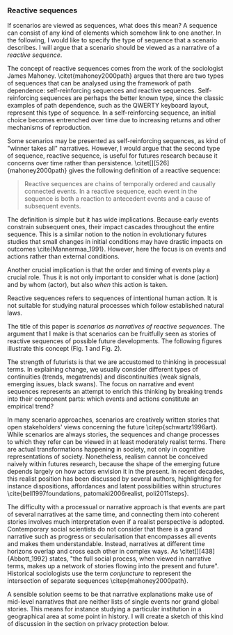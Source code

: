 ### Reactive sequences

If scenarios are viewed as sequences, what does this mean? A sequence can consist of any kind of elements which somehow link to one another. In the following, I would like to specify the type of sequence that a scenario describes. I will argue that a scenario should be viewed as a narrative of a *reactive sequence*.

The concept of reactive sequences comes from the work of the sociologist James Mahoney. \citet{mahoney2000path} argues that there are two types of sequences that can be analysed using the framework of path dependence: self-reinforcing sequences and reactive sequences. Self-reinforcing sequences are perhaps the better known type, since the classic examples of path dependence, such as the QWERTY keyboard layout, represent this type of sequence. In a self-reinforcing sequence, an initial choice becomes entrenched over time due to increasing returns and other mechanisms of reproduction.

Some scenarios may be presented as self-reinforcing sequences, as kind of "winner takes all" narratives. However, I would argue that the second type of sequence, reactive sequence, is useful for futures research because it concerns over time rather than persistence. \citet[][526]{mahoney2000path} gives the following definition of a reactive sequence:

>  Reactive sequences are chains of temporally ordered and causally connected events. In a reactive sequence, each event in the sequence is both a reaction to antecedent events and a cause of subsequent events.

The definition is simple but it has wide implications. Because early events constrain subsequent ones, their impact cascades throughout the entire sequence. This is a similar notion to the notion in evolutionary futures studies that small changes in initial conditions may have drastic impacts on outcomes \cite{Mannermaa_1991}. However, here the focus is on events and actions rather than external conditions.

Another crucial implication is that the order and timing of events play a crucial role. Thus it is not only important to consider what is done (action) and by whom (actor), but also *when* this action is taken.

Reactive sequences refers to sequences of intentional human action. It is not suitable for studying natural processes which follow established natural laws.

The title of this paper is *scenarios as narratives of reactive sequences*. The argument that I make is that scenarios can be fruitfully seen as stories of reactive sequences of possible future developments. The following figures illustrate this concept (Fig. 1 and Fig. 2).

The strength of futurists is that we are accustomed to thinking in processual terms. In explaining change, we usually consider different types of continuities (trends, megatrends) and discontinuities (weak signals, emerging issues, black swans). The focus on narrative and event sequences represents an attempt to enrich this thinking by breaking trends into their component parts: which events and actions constitute an empirical trend?

In many scenario approaches, scenarios are creatively written stories that open stakeholders' views concerning the future \citep{schwartz1996art}. While scenarios are always stories, the sequences and change processes to which they refer can be viewed in at least moderately realist terms. There are actual transformations happening in society, not only in cognitive representations of society. Nonetheless, realism cannot be conceived naively within futures research, because the shape of the emerging future depends largely on how actors envision it in the present. In recent decades, this realist position has been discussed by several authors, highlighting for instance dispositions, affordances and latent possibilities within structures \cite{bell1997foundations, patomaki2006realist, poli2011steps}.

The difficulty with a processual or narrative approach is that events are part of several narratives at the same time, and connecting them into coherent stories involves much interpretation even if a realist perspective is adopted. Contemporary social scientists do not consider that there is a grand narrative such as progress or secularisation that encompasses all events and makes them understandable. Instead, narratives at different time horizons overlap and cross each other in complex ways. As \citet[][438]{Abbott_1992} states, "the full social process, when viewed in narrative terms, makes up a network of stories flowing into the present and future". Historical sociologists use the term *conjuncture* to represent the intersection of separate sequences \citep{mahoney2000path}.

A sensible solution seems to be that narrative explanations make use of mid-level narratives that are neither lists of single events nor grand global stories. This means for instance studying a particular institution in a geographical area at some point in history. I will create a sketch of this kind of discussion in the section on privacy protection below.
